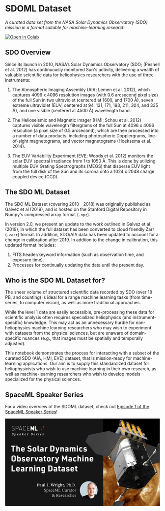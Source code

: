 # SDOML Dataset

*A curated data set from the NASA Solar Dynamics Observatory (SDO) mission in a format suitable for machine-learning research.*

[![Open In Colab](https://colab.research.google.com/assets/colab-badge.svg)](https://colab.research.google.com/github/spaceml-org/helionb-sdoml/blob/main/notebooks/01_sdoml_dataset_2018/sdoml_dataset_colab.ipynb)


## SDO Overview
Since its launch in 2010, NASA’s Solar Dynamics Observatory (SDO; (Pesnell et al. 2012) has continuously monitored Sun's activity, delivering a wealth of valuable scientific data for heliophysics researchers with the use of three instruments:

1. The Atmospheric Imaging Assembly (AIA; Lemen et al. 2012), which captures 4096 x 4096 resolution images (with 0.6 arcsecond pixel size) of the full Sun in two ultraviolet (centered at 1600, and 1700 Å), seven extreme ultraviolet (EUV; centered at 94, 131, 171, 193, 211, 304, and 335 Å), and one visible (centered at 4500 Å) wavelength band.

2. The Helioseismic and Magnetic Imager (HMI; Schou et al. 2012) captures visible wavelength filtergrams of the full Sun at 4096 x 4096 resolution (a pixel size of 0.5 arcsecond), which are then processed into a number of data products, including photospheric Dopplergrams, line-of-sight magnetograms, and vector magnetograms (Hoeksema et al. 2014).

3. The EUV Variability Experiment (EVE; Woods et al. 2012) monitors the solar EUV spectral irradiance from 1 to 1050 Å. This is done by utilizing multiple EUV Grating Spectrographs (MEGS) that disperse EUV light from the full disk of the Sun and its corona onto a 1024 x 2048 charge coupled device (CCD).


## The SDO ML Dataset
The SDO ML Dataset (covering 2010 - 2018) was originally published as Galvez et al (2019), and is hosted on the Stanford Digital Repository in Numpy's compressed array format (`.npz`).

In version 2.0, we present an update to the work outlined in Galvez et al (2019), in which the full dataset has been converted to cloud friendly Zarr (`.zarr`) format. In addition, SDO/AIA data has been updated to account for a change in calibration after 2019. In addtion to the change in calibration, this updated format includes:

1. FITS header/keyword information (such as observation time, and exposure time).
2. Processes for continually updating the data until the present day.

## Who is the SDO ML Dataset for?

The sheer volume of structured scientific data recorded by SDO (over 18 PB, and counting) is ideal for a range machine learning tasks (from time-series, to computer vision), as well as more traditional approaches.

While the level 1 data are easily accessible, pre-processing these data for scientific analysis often requires specialized heliophysics (and instrument-specific) knowledge. This may act as an unnecessary hurdle for non-heliophysics machine learning researchers who may wish to experiment with datasets from the physical sciences, but are unaware of domain-specific nuances (e.g., that images must be spatially and temporally adjusted).

This notebook demonstrates the process for interacting with a subset of the curated SDO (AIA, HMI, EVE) dataset, that is mission-ready for machine-learning applications. Our aim is to supply this standardized dataset for heliophysicists who wish to use machine learning in their own research, as well as machine-learning researchers who wish to develop models specialized for the physical sciences.

## SpaceML Speaker Series

For a video overview of the SDOML dataset, check out [Episode 1 of the SpaceML Speaker Series](https://www.youtube.com/watch?v=5KNFmnyWRQk)! 

[![SpaceML Speaker Series: SDOML](imgs/sdoml_youtube.png)](https://www.youtube.com/watch?v=5KNFmnyWRQk)
